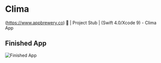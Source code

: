 # Clima
(https://www.appbrewery.co) 📱 | Project Stub | (Swift 4.0/Xcode 9) - Clima App



## Finished App
![Finished App](https://github.com/londonappbrewery/Images/blob/master/Clima.gif)


